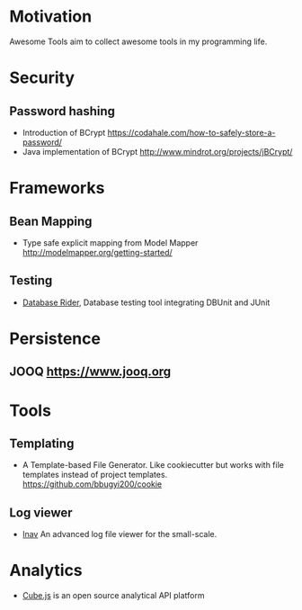 # Motivation
Awesome Tools aim to collect awesome tools in my programming life.

# Security
## Password hashing

* Introduction of BCrypt https://codahale.com/how-to-safely-store-a-password/
* Java implementation of BCrypt http://www.mindrot.org/projects/jBCrypt/

# Frameworks



## Bean Mapping
* Type safe explicit mapping from Model Mapper http://modelmapper.org/getting-started/

## Testing
* [Database Rider](https://github.com/database-rider/database-rider), Database testing tool integrating DBUnit and JUnit 

# Persistence
## JOOQ https://www.jooq.org



# Tools
## Templating

* A Template-based File Generator. Like cookiecutter but works with file templates instead of project templates. https://github.com/bbugyi200/cookie

## Log viewer
* [lnav](http://lnav.org/) An advanced log file viewer for the small-scale.


# Analytics

* [Cube.js](https://cube.dev/) is an open source analytical API platform